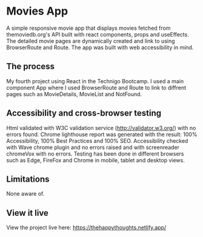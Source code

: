 # Movies App
A simple responsive movie app that displays movies fetched from themoviedb.org's API built with react components, props and useEffects. The detailed movie pages are dynamically created and link to using BrowserRoute and Route. The app was built with web accessibility in mind.

## The process
 My fourth project using React in the Technigo Bootcamp. I used a main component App where I used BrowserRoute and Route to link to diffrent pages such as MovieDetails, MovieList and NotFound. 

## Accessibility and cross-browser testing 

Html validated with W3C validation service (http://validator.w3.org/) with no errors found.
Chrome lighthouse report was generated with the result: 100% Accessibility, 100% Best Practices and 100% SEO. 
Accessibility checked with Wave chrome plugin and no errors raised and with screenreader chromeVox with no errors.
Testing has been done in different browsers such as Edge, FireFox and Chrome in mobile, tablet and desktop views.

## Limitations

None aware of. 

## View it live

View the project live here: https://thehappythoughts.netlify.app/
